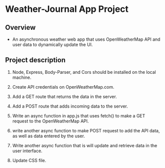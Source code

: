 # **Weather-Journal App Project**

## Overview
* An asynchronous weather web app that uses OpenWeatherMap API and user data to dynamically update the UI. 

## Project description
1.  Node, Express, Body-Parser, and Cors should be installed on the local machine.

2. Create API credentials on OpenWeatherMap.com.
3. Add a GET route that returns the data in the server. 
4. Add a POST route that adds incoming data to the server.
5. Write an async function in app.js that uses fetch() to make a GET request to the OpenWeatherMap API.
6. write another async function to make POST request to add the API data, as well as data entered by the user.
7. Write another async function that is will update and retrieve data in the user interface.
8. Update CSS file.